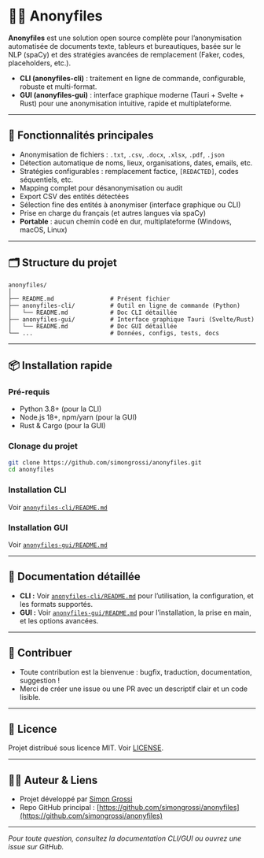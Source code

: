 # 🕵️‍♂️ Anonyfiles

**Anonyfiles** est une solution open source complète pour l’anonymisation automatisée de documents texte, tableurs et bureautiques, basée sur le NLP (spaCy) et des stratégies avancées de remplacement (Faker, codes, placeholders, etc.).

* **CLI (anonyfiles-cli)** : traitement en ligne de commande, configurable, robuste et multi-format.
* **GUI (anonyfiles-gui)** : interface graphique moderne (Tauri + Svelte + Rust) pour une anonymisation intuitive, rapide et multiplateforme.

---

## 🚀 Fonctionnalités principales

* Anonymisation de fichiers : `.txt`, `.csv`, `.docx`, `.xlsx`, `.pdf`, `.json`
* Détection automatique de noms, lieux, organisations, dates, emails, etc.
* Stratégies configurables : remplacement factice, `[REDACTED]`, codes séquentiels, etc.
* Mapping complet pour désanonymisation ou audit
* Export CSV des entités détectées
* Sélection fine des entités à anonymiser (interface graphique ou CLI)
* Prise en charge du français (et autres langues via spaCy)
* **Portable** : aucun chemin codé en dur, multiplateforme (Windows, macOS, Linux)

---

## 🗂️ Structure du projet

```plaintext
anonyfiles/
│
├── README.md                # Présent fichier
├── anonyfiles-cli/          # Outil en ligne de commande (Python)
│   └── README.md            # Doc CLI détaillée
├── anonyfiles-gui/          # Interface graphique Tauri (Svelte/Rust)
│   └── README.md            # Doc GUI détaillée
└── ...                      # Données, configs, tests, docs
```

---

## 📦 Installation rapide

### Pré-requis

* Python 3.8+ (pour la CLI)
* Node.js 18+, npm/yarn (pour la GUI)
* Rust & Cargo (pour la GUI)

### Clonage du projet

```bash
git clone https://github.com/simongrossi/anonyfiles.git
cd anonyfiles
```

### Installation CLI

Voir [`anonyfiles-cli/README.md`](anonyfiles-cli/README.md)

### Installation GUI

Voir [`anonyfiles-gui/README.md`](anonyfiles-gui/README.md)

---

## 📖 Documentation détaillée

* **CLI :** Voir [`anonyfiles-cli/README.md`](anonyfiles-cli/README.md) pour l’utilisation, la configuration, et les formats supportés.
* **GUI :** Voir [`anonyfiles-gui/README.md`](anonyfiles-gui/README.md) pour l’installation, la prise en main, et les options avancées.

---

## 🤝 Contribuer

* Toute contribution est la bienvenue : bugfix, traduction, documentation, suggestion !
* Merci de créer une issue ou une PR avec un descriptif clair et un code lisible.

---

## 📄 Licence

Projet distribué sous licence MIT. Voir [LICENSE](LICENSE).

---

## 👨‍💻 Auteur & Liens

* Projet développé par [Simon Grossi](https://github.com/simongrossi)
* Repo GitHub principal : [https://github.com/simongrossi/anonyfiles](https://github.com/simongrossi/anonyfiles)

---

*Pour toute question, consultez la documentation CLI/GUI ou ouvrez une issue sur GitHub.*
